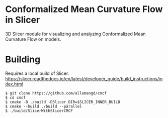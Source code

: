 # Conformalized Mean Curvature Flow in Slicer

3D Slicer module for visualizing and analyzing Conformalized Mean Curvature Flow
on models.

# Building

Requires a local build of Slicer. https://slicer.readthedocs.io/en/latest/developer_guide/build_instructions/index.html

```shell
$ git clone https://github.com/allemangd/cmcf
$ cd cmcf
$ cmake -B ./build -DSlicer_DIR=$SLICER_INNER_BUILD
$ cmake --build ./build --parallel
$ ./build/SlicerWithSlicerCMCF
```
